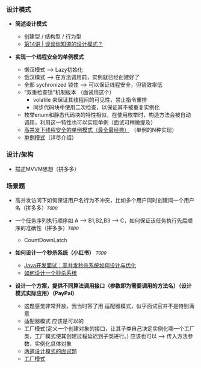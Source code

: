 ### 设计模式

* **简述设计模式**
	* 创建型 / 结构型 / 行为型
	* [第14讲 | 谈谈你知道的设计模式？](https://time.geekbang.org/column/article/8624)

	 
* **实现一个线程安全的单例模式**
	* 懒汉模式 --> Lazy初始化
	* 饿汉模式 --> 在方法调用前，实例就已经创建好了
	* 全部 sychronized 锁住 --> 可以保证线程安全，但销效率低
	* “双重检查锁”机制版本 （面试用这个）
		* volatile 来保证其线程间的可见性，禁止指令重排
		* 同步代码块中使用二次检查，以保证其不被重复实例化
	* 枚举enum和静态代码块的特性相似，在使用枚举时，构造方法会被自动调用，利用这一特性也可以实现单例（面试可稍微提及）
	* [高并发下线程安全的单例模式（最全最经典）](https://blog.csdn.net/cselmu9/article/details/51366946) （单例的N种实现）
	* [单例模式](https://www.runoob.com/design-pattern/singleton-pattern.html)（详尽介绍）


### 设计/架构

* 描述MVVM思想（拼多多）


### 场景题

* 高并发访问下如何保证用户名行为不冲突，比如多个用户同时创建同一个用户名（拼多多）*`TODO`* 


* 一个任务序列执行顺序如 A --> B1,B2,B3 --> C，如何保证该任务执行先后顺序的准确性（拼多多）*`TODO`* 
	* CountDownLatch 


* **如何设计一个秒杀系统（小红书）** *`TODO`* 
	* [Java开发面试：高并发秒杀系统如何设计与优化](https://blog.csdn.net/CSDN_Terence/article/details/77744042)
	* [如何设计一个秒杀系统](https://blog.csdn.net/suifeng3051/article/details/52607544)


* **设计一个方案，提供不同算法调用接口（参数即为需要调用的方法名）（设计模式实际应用）（PayPal）**
	* 这题感觉非常开放，我当时答了用 适配器模式，似乎面试官并不是特别满意
	* 适配器模式 应该是可以的
	* 工厂模式(定义一个创建对象的接口，让其子类自己决定实例化哪一个工厂类，工厂模式使其创建过程延迟到子类进行。) 应该也可以 --> 传入方法参数，实例化具体对象
	* [两道设计模式的面试题](https://www.cnblogs.com/Binhua-Liu/archive/2010/12/23/1914935.html)
	* [工厂模式](https://www.runoob.com/design-pattern/factory-pattern.html)